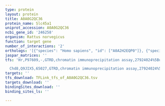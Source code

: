 ```yaml
---
type: protein
layout: protein
title: A0A0G2QC36
protein_name: Slc45a1
uniprot_accession: A0A0G2QC36
ncbi_gene_id: '246258'
organism: Rattus norvegicus
function: target gene
number_of_interactions: '2'
orthologs: '[{"species": "Homo sapiens", "id": ["A0A2H2EQP0"]}, {"species": "Danio rerio", "id": ["<a href=\"/protein/e7eyd2\">E7EYD2</a>"]}, {"species": "Mus musculus", "id": ["<a href=\"/protein/q8biv7\">Q8BIV7</a>"]}]'
jaspar_matrices: ''
tfs: 'Hr,P97609,-,GTRD,chromatin immunoprecipitation assay,27924024%5Buid%5D,No

  Chd8,Q9JIX5,65027,GTRD,chromatin immunoprecipitation assay,27924024%5Buid%5D,No'
targets: ''
tfs_download: TFLink_tfs_of_A0A0G2QC36.tsv
targets_download: ''
bindingSites_download: ''
binding_sites_ls: ''

---
```

